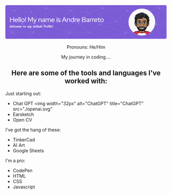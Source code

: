 ![Header](./github-header-image.png)

<div id="intro" align="center">
Pronouns: He/Him

My journey in coding....
</div>


<div align="center">

<h2>Here are some of the tools and languages I've worked with:</h2>
</div>

<div id="languages" align="left">

Just starting out:
- Chat GPT <img width="32px" alt="ChatGPT" title="ChatGPT" src="./openai.svg" </img>
- Earsketch
- Open CV

I've got the hang of these:
- TinkerCad
- AI Art
- Google Sheets
  
I'm a pro:
- CodePen
- HTML
- CSS
- Javascript

</div>

